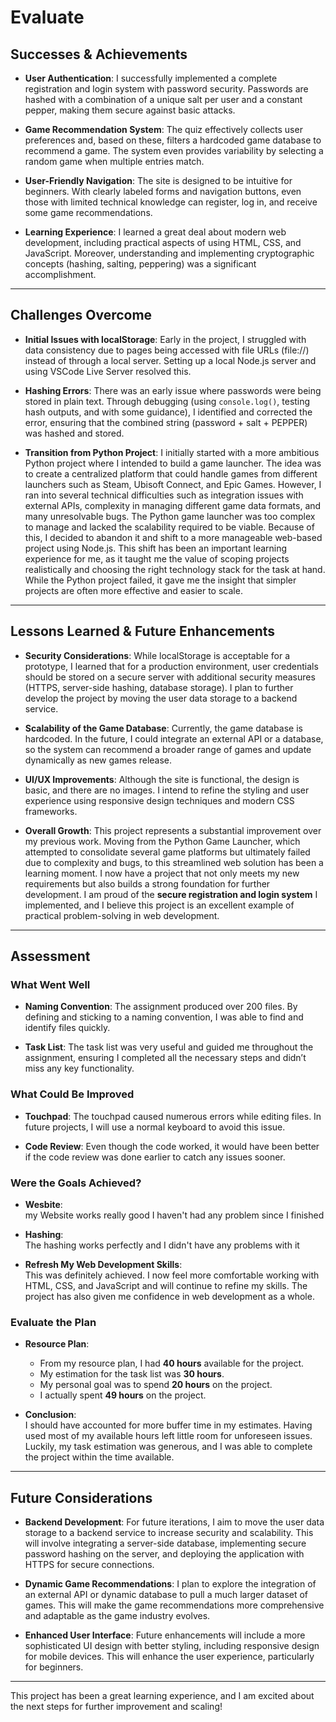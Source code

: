 # Evaluate

## Successes & Achievements

- **User Authentication**: I successfully implemented a complete registration and login system with password security. Passwords are hashed with a combination of a unique salt per user and a constant pepper, making them secure against basic attacks.
  
- **Game Recommendation System**: The quiz effectively collects user preferences and, based on these, filters a hardcoded game database to recommend a game. The system even provides variability by selecting a random game when multiple entries match.

- **User-Friendly Navigation**: The site is designed to be intuitive for beginners. With clearly labeled forms and navigation buttons, even those with limited technical knowledge can register, log in, and receive some game recommendations.

- **Learning Experience**: I learned a great deal about modern web development, including practical aspects of using HTML, CSS, and JavaScript. Moreover, understanding and implementing cryptographic concepts (hashing, salting, peppering) was a significant accomplishment.

---

## Challenges Overcome

- **Initial Issues with localStorage**: Early in the project, I struggled with data consistency due to pages being accessed with file URLs (file://) instead of through a local server. Setting up a local Node.js server and using VSCode Live Server resolved this.

- **Hashing Errors**: There was an early issue where passwords were being stored in plain text. Through debugging (using `console.log()`, testing hash outputs, and with some guidance), I identified and corrected the error, ensuring that the combined string (password + salt + PEPPER) was hashed and stored.

- **Transition from Python Project**: I initially started with a more ambitious Python project where I intended to build a game launcher. The idea was to create a centralized platform that could handle games from different launchers such as Steam, Ubisoft Connect, and Epic Games. However, I ran into several technical difficulties such as integration issues with external APIs, complexity in managing different game data formats, and many unresolvable bugs. The Python game launcher was too complex to manage and lacked the scalability required to be viable. Because of this, I decided to abandon it and shift to a more manageable web-based project using Node.js. This shift has been an important learning experience for me, as it taught me the value of scoping projects realistically and choosing the right technology stack for the task at hand. While the Python project failed, it gave me the insight that simpler projects are often more effective and easier to scale.

---

## Lessons Learned & Future Enhancements

- **Security Considerations**: While localStorage is acceptable for a prototype, I learned that for a production environment, user credentials should be stored on a secure server with additional security measures (HTTPS, server-side hashing, database storage). I plan to further develop the project by moving the user data storage to a backend service.

- **Scalability of the Game Database**: Currently, the game database is hardcoded. In the future, I could integrate an external API or a database, so the system can recommend a broader range of games and update dynamically as new games release.

- **UI/UX Improvements**: Although the site is functional, the design is basic, and there are no images. I intend to refine the styling and user experience using responsive design techniques and modern CSS frameworks.

- **Overall Growth**: This project represents a substantial improvement over my previous work. Moving from the Python Game Launcher, which attempted to consolidate several game platforms but ultimately failed due to complexity and bugs, to this streamlined web solution has been a learning moment. I now have a project that not only meets my new requirements but also builds a strong foundation for further development. I am proud of the **secure registration and login system** I implemented, and I believe this project is an excellent example of practical problem-solving in web development.

---

## Assessment

### What Went Well

- **Naming Convention**: The assignment produced over 200 files. By defining and sticking to a naming convention, I was able to find and identify files quickly.
  
- **Task List**: The task list was very useful and guided me throughout the assignment, ensuring I completed all the necessary steps and didn’t miss any key functionality.

### What Could Be Improved

- **Touchpad**: The touchpad caused numerous errors while editing files. In future projects, I will use a normal keyboard to avoid this issue.
  
- **Code Review**: Even though the code worked, it would have been better if the code review was done earlier to catch any issues sooner.

### Were the Goals Achieved?

- **Wesbite**:  
  my Website works really good I haven't had any problem since I finished 

- **Hashing**:  
  The hashing works perfectly and I didn't have any problems with it

- **Refresh My Web Development Skills**:  
  This was definitely achieved. I now feel more comfortable working with HTML, CSS, and JavaScript and will continue to refine my skills. The project has also given me confidence in web development as a whole.

### Evaluate the Plan

- **Resource Plan**:  
  - From my resource plan, I had **40 hours** available for the project.  
  - My estimation for the task list was **30 hours**.  
  - My personal goal was to spend **20 hours** on the project.
  - I actually spent **49 hours** on the project.
  
- **Conclusion**:  
  I should have accounted for more buffer time in my estimates. Having used most of my available hours left little room for unforeseen issues. Luckily, my task estimation was generous, and I was able to complete the project within the time available.

---

## Future Considerations

- **Backend Development**: For future iterations, I aim to move the user data storage to a backend service to increase security and scalability. This will involve integrating a server-side database, implementing secure password hashing on the server, and deploying the application with HTTPS for secure connections.

- **Dynamic Game Recommendations**: I plan to explore the integration of an external API or dynamic database to pull a much larger dataset of games. This will make the game recommendations more comprehensive and adaptable as the game industry evolves.

- **Enhanced User Interface**: Future enhancements will include a more sophisticated UI design with better styling, including responsive design for mobile devices. This will enhance the user experience, particularly for beginners.

---

This project has been a great learning experience, and I am excited about the next steps for further improvement and scaling!
